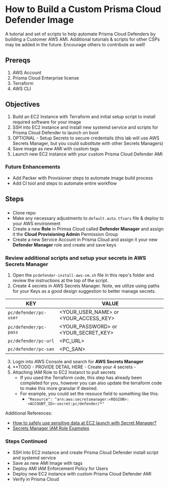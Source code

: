 # How to Build a Custom Prisma Cloud Defender Image
A tutorial and set of scripts to help automate Prisma Cloud Defenders by building a Customer AWS AMI.  Additional tutorials & scripts for other CSPs may be added in the future.  Encourage others to contribute as well!

## Prereqs
1. AWS Account
2. Prisma Cloud Enterprise license
3. Terraform
4. AWS CLI

## Objectives
1. Build an EC2 Instance with Terraform and initial setup script to install required software for your image
2. SSH into EC2 instance and install new systemd service and scripts for Prisma Cloud Defender to launch on boot
3. OPTIONAL - Setup Secrets to secure credentails (this lab will use AWS Secrets Manager, but you could substitute with other Secrets Managers)
4. Save image as new AMI with custom tags
5. Launch new EC2 instance with your custom Prisma Cloud Defender AMI

### Future Enhancements
- Add Packer with Provisioner steps to automate image build process
- Add CI tool and steps to automate entire workflow

## Steps

### 
- Clone repo
- Make any necessary adjustments to `default.auto.tfvars` file & deploy to your AWS environment
- Create a new **Role** in Primsa Cloud called **Defender Manager** and assign it the **Cloud Provisioning Admin** Permission Group
- Create a new Service Account in Prisma Cloud and assign it your new **Defender Manager** role and create and save keys


### Review additional scripts and setup your secrets in AWS Secrets Manager
   
1. Open the `pcdefender-install-aws-sm.sh` file in this repo's folder and review the instructions at the top of the script.
2. Create 4 secrets in AWS Secrets Manager.  Note, we utilize using paths for your Keys as a good design suggestion to better manage secrets.    
    
| KEY | VALUE |
|-----|-------|
| `pc/defender/pc-user` | <YOUR_USER_NAME> or <YOUR_ACCESS_KEY> |
| `pc/defender/pc-pass` | <YOUR_PASSWORD> or <YOUR_SECRET_KEY> |
| `pc/defender/pc-url`  | <PC_URL> |
| `pc/defender/pc-san`  | <PC_SAN> |

3. Login into AWS Console and search for **AWS Secrets Manager**
4. **TODO - PROVIDE DETAIL HERE - Create your 4 secrets - 
5. Attaching IAM Role to EC2 Instanct to pull secrets
    - If you used the Terraform code, this step has already been completed for you, however you can also update the terraform code to make this more granular if desired.  
    - For example, you could set the resouce field to something like this: 
        - `"Resource": "arn:aws:secretsmanager:<REGION>:<ACCOUNT_ID>:secret:pc/defender/*"` 
         
Additional References: 
- [How to safely use sensitive data at EC2 launch with Secret Manager?](https://filip5114.github.io/ec2-user-data-secret/)
- [Secrets Manager IAM Role Examples](https://docs.aws.amazon.com/mediaconnect/latest/ug/iam-policy-examples-asm-secrets.html0)


### Steps Continued
- SSH into EC2 instance and create Prisma Cloud Defender install script and systemd service
- Save as new AMI Image with tags
- Deploy AMI IAM Enforcement Policy for Users
- Deploy new EC2 instance with custom Prisma Cloud Defender AMI
- Verify in Prisma Cloud
